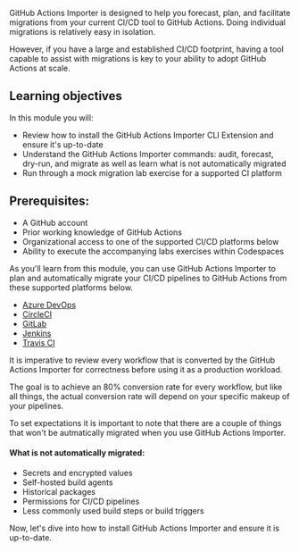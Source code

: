 GitHub Actions Importer is designed to help you forecast, plan, and facilitate migrations from your current CI/CD tool to GitHub Actions. Doing individual migrations is relatively easy in isolation. 

However, if you have a large and established CI/CD footprint, having a tool capable to assist with migrations is key to your ability to adopt GitHub Actions at scale.

## Learning objectives

In this module you will:

- Review how to install the GitHub Actions Importer CLI Extension and ensure it's up-to-date
- Understand the GitHub Actions Importer commands: audit, forecast, dry-run, and migrate as well as learn what is not automatically migrated
- Run through a mock migration lab exercise for a supported CI platform 

## Prerequisites:

- A GitHub account
- Prior working knowledge of GitHub Actions
- Organizational access to one of the supported CI/CD platforms below 
- Ability to execute the accompanying labs exercises within Codespaces

As you'll learn from this module, you can use GitHub Actions Importer to plan and automatically migrate your CI/CD pipelines to GitHub Actions from these supported platforms below. 

- [Azure DevOps](https://github.com/valet-customers/labs/blob/main/azure_devops/readme.md)
- [CircleCI](https://github.com/valet-customers/labs/blob/main/circle_ci/readme.md)
- [GitLab](https://github.com/valet-customers/labs/blob/main/gitlab/readme.md)
- [Jenkins](https://github.com/valet-customers/labs/blob/main/jenkins/readme.md)
- [Travis CI](https://github.com/valet-customers/labs/blob/main/travis/readme.md)

It is imperative to review every workflow that is converted by the GitHub Actions Importer for correctness before using it as a production workload. 

The goal is to achieve an 80% conversion rate for every workflow, but like all things, the actual conversion rate will depend on your specific makeup of your  pipelines. 

To set expectations it is important to note that there are a couple of things that won't be autmatically migrated when you use GitHub Actions Importer.

#### What is not automatically migrated:

- Secrets and encrypted values 
- Self-hosted build agents
- Historical packages
- Permissions for CI/CD pipelines
- Less commonly used build steps or build triggers

Now, let's dive into how to install GitHub Actions Importer and ensure it is up-to-date. 
